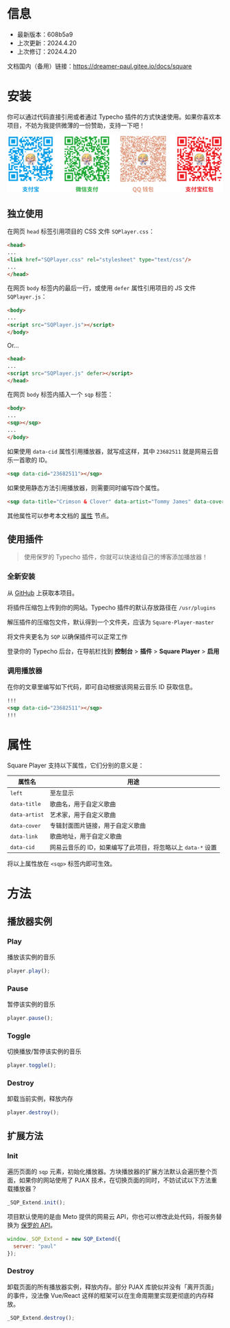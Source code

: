 # 信息

- 最新版本：608b5a9
- 上次更新：2024.4.20
- 上次修订：2024.4.20

文档国内（备用）链接：https://dreamer-paul.gitee.io/docs/square

# 安装

你可以通过代码直接引用或者通过 Typecho 插件的方式快速使用。如果你喜欢本项目，不妨为我提供微薄的一份赞助，支持一下吧！

![赞助奇趣保罗](img/donate.jpg)

## 独立使用

在网页 `head` 标签引用项目的 CSS 文件 `SQPlayer.css`：

```html
<head>
...
<link href="SQPlayer.css" rel="stylesheet" type="text/css"/>
...
</head>
```

在网页 `body` 标签内的最后一行，或使用 `defer` 属性引用项目的 JS 文件 `SQPlayer.js`：

```html
<body>
...
<script src="SQPlayer.js"></script>
</body>
```

Or...

```html
<head>
...
<script src="SQPlayer.js" defer></script>
</head>
```

在网页 `body` 标签内插入一个 `sqp` 标签：

```html
<body>
...
<sqp></sqp>
...
</body>
```

如果使用 `data-cid` 属性引用播放器，就写成这样，其中 `23682511` 就是网易云音乐一首歌的 ID。

```html
<sqp data-cid="23682511"></sqp>
```

如果使用静态方法引用播放器，则需要同时编写四个属性。

```html
<sqp data-title="Crimson & Clover" data-artist="Tommy James" data-cover="封面链接" data-link="歌曲链接"></sqp>
```

其他属性可以参考本文档的 [属性](#属性) 节点。

## 使用插件

> 使用保罗的 Typecho 插件，你就可以快速给自己的博客添加播放器！

### 全新安装

从 [GitHub](https://github.com/Dreamer-Paul/Square-Player) 上获取本项目。

将插件压缩包上传到你的网站。Typecho 插件的默认存放路径在 `/usr/plugins`

解压插件的压缩包文件，默认得到一个文件夹，应该为 `Square-Player-master`

将文件夹更名为 `SQP` 以确保插件可以正常工作

登录你的 Typecho 后台，在导航栏找到 **控制台** > **插件** > **Square Player** > **启用**

### 调用播放器

在你的文章里编写如下代码，即可自动根据该网易云音乐 ID 获取信息。

```html
!!!
<sqp data-cid="23682511"></sqp>
!!!
```

# 属性

Square Player 支持以下属性，它们分别的意义是：

属性名|用途
------|----
`left`|至左显示
`data-title`|歌曲名，用于自定义歌曲
`data-artist`|艺术家，用于自定义歌曲
`data-cover`|专辑封面图片链接，用于自定义歌曲
`data-link`|歌曲地址，用于自定义歌曲
`data-cid`|网易云音乐的 ID，如果编写了此项目，将忽略以上 `data-*` 设置

将以上属性放在 `<sqp>` 标签内即可生效。

# 方法

## 播放器实例

### Play

播放该实例的音乐

```javascript
player.play();
```

### Pause

暂停该实例的音乐

```javascript
player.pause();
```

### Toggle

切换播放/暂停该实例的音乐

```javascript
player.toggle();
```

### Destroy

卸载当前实例，释放内存

```javascript
player.destroy();
```

## 扩展方法

### Init

遍历页面的 `sqp` 元素，初始化播放器。方块播放器的扩展方法默认会遍历整个页面，如果你的网站使用了 PJAX 技术，在切换页面的同时，不妨试试以下方法重载播放器？

```javascript
_SQP_Extend.init();
```

项目默认使用的是由 Meto 提供的网易云 API，你也可以修改此处代码，将服务替换为 [保罗的 API](https://api.paugram.com)。

```javascript
window._SQP_Extend = new SQP_Extend({
  server: "paul"
});
```

### Destroy

卸载页面的所有播放器实例，释放内存。部分 PJAX 库貌似并没有「离开页面」的事件，没法像 Vue/React 这样的框架可以在生命周期里实现更彻底的内存释放。

```javascript
_SQP_Extend.destroy();
```
